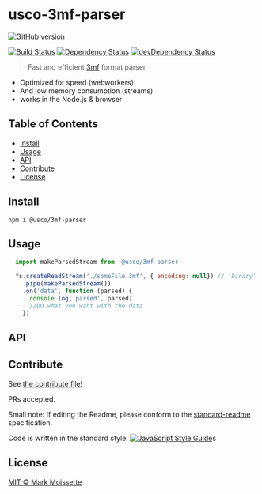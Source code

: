 # usco-3mf-parser

[![GitHub version](https://badge.fury.io/gh/usco%2Fusco-3mf-parser.svg)](https://badge.fury.io/gh/usco%2Fusco-3mf-parser)

[![Build Status](https://travis-ci.org/usco/usco-3mf-parser.svg?branch=master)](https://travis-ci.org/usco/usco-3mf-parser)
[![Dependency Status](https://david-dm.org/usco/usco-3mf-parser.svg)](https://david-dm.org/usco/usco-3mf-parser)
[![devDependency Status](https://david-dm.org/usco/usco-3mf-parser/dev-status.svg)](https://david-dm.org/usco/usco-3mf-parser#info=devDependencies)

> Fast and efficient [3mf](https://en.wikipedia.org/wiki/3D_Manufacturing_Format) format parser

- Optimized for speed (webworkers)
- And low memory consumption (streams)
- works in the Node.js & browser


## Table of Contents

- [Install](#install)
- [Usage](#usage)
- [API](#api)
- [Contribute](#contribute)
- [License](#license)


## Install


```
npm i @usco/3mf-parser
```

## Usage


```JavaScript
  import makeParsedStream from '@usco/3mf-parser'

  fs.createReadStream('./someFile.3mf', { encoding: null}) // 'binary'
    .pipe(makeParsedStream())
    .on('data', function (parsed) {
      console.log('parsed', parsed)
      //DO what you want with the data
    })
```


## API


## Contribute

See [the contribute file](contribute.md)!

PRs accepted.

Small note: If editing the Readme, please conform to the [standard-readme](https://github.com/RichardLitt/standard-readme) specification.

Code is written in the standard style.
[![JavaScript Style Guide](https://cdn.rawgit.com/feross/standard/master/badge.svg)](https://github.com/feross/standard)s

## License

[MIT © Mark Moissette](./LICENSE)
